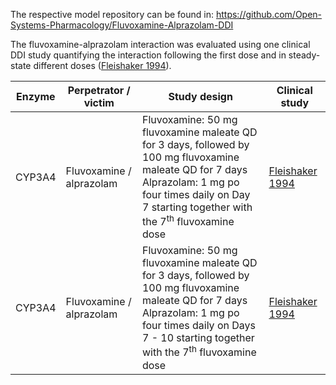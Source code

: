 The respective model repository can be found in:
https://github.com/Open-Systems-Pharmacology/Fluvoxamine-Alprazolam-DDI

The fluvoxamine-alprazolam interaction was evaluated using one clinical DDI study quantifying the interaction following the first dose and in steady-state different doses ([Fleishaker 1994](#4-References)).



| Enzyme | Perpetrator / victim     | Study design                                                 | Clinical study                   |
| ------ | ------------------------ | ------------------------------------------------------------ | -------------------------------- |
| CYP3A4 | Fluvoxamine / alprazolam | Fluvoxamine: 50 mg fluvoxamine maleate QD for 3 days, followed by 100 mg fluvoxamine maleate QD for 7 days<br />Alprazolam: 1 mg po four times daily on Day 7 starting together with the 7<sup>th</sup> fluvoxamine dose | [Fleishaker 1994](#4-References) |
| CYP3A4 | Fluvoxamine / alprazolam | Fluvoxamine: 50 mg fluvoxamine maleate QD for 3 days, followed by 100 mg fluvoxamine maleate QD for 7 days<br />Alprazolam: 1 mg po four times daily on Days 7 - 10 starting together with the 7<sup>th</sup> fluvoxamine dose | [Fleishaker 1994](#4-References) |



